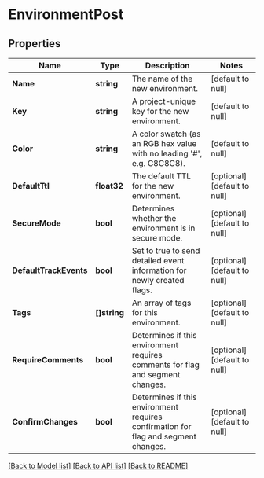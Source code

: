 # EnvironmentPost

## Properties
Name | Type | Description | Notes
------------ | ------------- | ------------- | -------------
**Name** | **string** | The name of the new environment. | [default to null]
**Key** | **string** | A project-unique key for the new environment. | [default to null]
**Color** | **string** | A color swatch (as an RGB hex value with no leading &#39;#&#39;, e.g. C8C8C8). | [default to null]
**DefaultTtl** | **float32** | The default TTL for the new environment. | [optional] [default to null]
**SecureMode** | **bool** | Determines whether the environment is in secure mode. | [optional] [default to null]
**DefaultTrackEvents** | **bool** | Set to true to send detailed event information for newly created flags. | [optional] [default to null]
**Tags** | **[]string** | An array of tags for this environment. | [optional] [default to null]
**RequireComments** | **bool** | Determines if this environment requires comments for flag and segment changes. | [optional] [default to null]
**ConfirmChanges** | **bool** | Determines if this environment requires confirmation for flag and segment changes. | [optional] [default to null]

[[Back to Model list]](../README.md#documentation-for-models) [[Back to API list]](../README.md#documentation-for-api-endpoints) [[Back to README]](../README.md)



